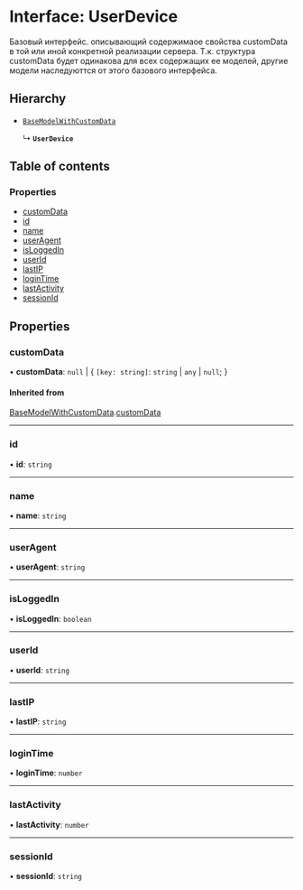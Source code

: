 # Interface: UserDevice

Базовый интерфейс. описывающий содержимаое свойства customData в той или иной конкретной реализации сервера.
Т.к. структура customData будет одинакова для всех содержащих ее моделей, другие модели наследуюттся от этого базового интерфейса.

## Hierarchy

- [`BaseModelWithCustomData`](BaseModelWithCustomData.md)

  ↳ **`UserDevice`**

## Table of contents

### Properties

- [customData](UserDevice.md#customdata)
- [id](UserDevice.md#id)
- [name](UserDevice.md#name)
- [userAgent](UserDevice.md#useragent)
- [isLoggedIn](UserDevice.md#isLoggedIn)
- [userId](UserDevice.md#userid)
- [lastIP](UserDevice.md#lastip)
- [loginTime](UserDevice.md#logintime)
- [lastActivity](UserDevice.md#lastactivity)
- [sessionId](UserDevice.md#sessionid)

## Properties

### customData

• **customData**: ``null`` \| \{ `[key: string]`: `string` \| `any` \| ``null``;  }

#### Inherited from

[BaseModelWithCustomData](BaseModelWithCustomData.md).[customData](BaseModelWithCustomData.md#customdata)

___

### id

• **id**: `string`

___

### name

• **name**: `string`

___

### userAgent

• **userAgent**: `string`

___

### isLoggedIn

• **isLoggedIn**: `boolean`

___

### userId

• **userId**: `string`

___

### lastIP

• **lastIP**: `string`

___

### loginTime

• **loginTime**: `number`

___

### lastActivity

• **lastActivity**: `number`

___

### sessionId

• **sessionId**: `string`
